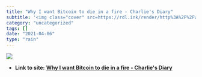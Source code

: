 ```yaml
---
title: "Why I want Bitcoin to die in a fire - Charlie's Diary"
subtitle: '<img class="cover" src=https://rdl.ink/render/http%3A%2F%2Fwww.antipope.org%2Fcharlie%2Fblog-static%...'
category: "uncategorized"
tags: []
date: "2021-04-06"
type: "rain"
---
```

<img class="cover" src=https://rdl.ink/render/http%3A%2F%2Fwww.antipope.org%2Fcharlie%2Fblog-static%2F2013%2F12%2Fwhy-i-want-bitcoin-to-die-in-a.html>


* **Link to site:** **[Why I want Bitcoin to die in a fire - Charlie's Diary](http://www.antipope.org/charlie/blog-static/2013/12/why-i-want-bitcoin-to-die-in-a.html)**